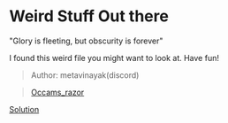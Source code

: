 #  Weird Stuff Out there 

"Glory is fleeting, but obscurity is forever"

I found this weird file you might want to look at. Have fun!

>Author: metavinayak(discord)

>[Occams_razor](./Occams_razor)

[Solution](./soln/README.md)